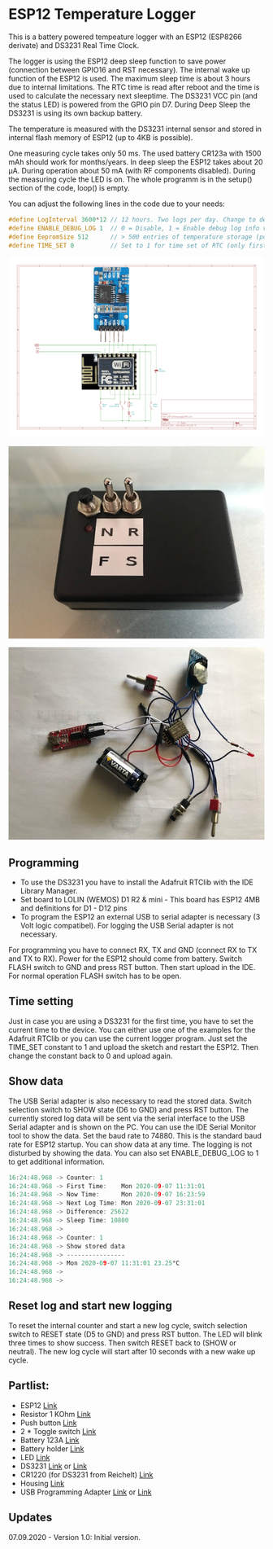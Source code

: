 # ESP12 Temperature Logger
This is a battery powered tempeature logger with an ESP12 (ESP8266 derivate) and DS3231 Real Time Clock.

The logger is using the ESP12 deep sleep function to save power (connection between GPIO16 and RST necessary).
The internal wake up function of the ESP12 is used. The maximum sleep time is about 3 hours due to internal limitations.
The RTC time is read after reboot and the time is used to calculate the necessary next sleeptime. The DS3231 VCC pin (and the status LED) is powered from the GPIO pin D7. During Deep Sleep the DS3231 is using its own backup battery.

The temperature is measured with the DS3231 internal sensor and stored in internal flash memory of ESP12 (up to 4KB is possible).

One measuring cycle takes only 50 ms. The used battery CR123a with 1500 mAh should work for months/years.
In deep sleep the ESP12 takes about 20 µA. During operation about 50 mA (with RF components disabled).
During the measuring cycle the LED is on. The whole programm is in the setup() section of the code, loop() is empty.

You can adjust the following lines in the code due to your needs:

```cpp
#define LogInterval 3600*12 // 12 hours. Two logs per day. Change to desired value!!!
#define ENABLE_DEBUG_LOG 1  // 0 = Disable, 1 = Enable debug log info via Serial
#define EepromSize 512      // > 500 entries of temperature storage (possible EepromSize up to 4096 for ESP12E)
#define TIME_SET 0          // Set to 1 for time set of RTC (only first time and after DS3231 battery replacement)
```

![Schematic](https://github.com/AK-Homberger/ESP12-TemperatureLogger/blob/master/ESP12TempLoggerRTC.png)

![Box](https://github.com/AK-Homberger/ESP12-TemperatureLogger/blob/master/IMG_1369.jpg)

![Wiring](https://github.com/AK-Homberger/ESP12-TemperatureLogger/blob/master/IMG_1364.jpg)

## Programming
* To use the DS3231 you have to install the Adafruit RTClib with the IDE Library Manager.
* Set board to LOLIN (WEMOS) D1 R2 & mini - This board has ESP12 4MB and definitions for D1 - D12 pins
* To program the ESP12 an external USB to serial adapter is necessary (3 Volt logic compatibel). For logging the USB Serial adapter is not necessary.

For programming you have to connect RX, TX and GND (connect RX to TX and TX to RX). Power for the ESP12 should come from battery.
Switch FLASH switch to GND and press RST button. Then start upload in the IDE.
For normal operation FLASH switch has to be open.

## Time setting

Just in case you are using a DS3231 for the first time, you have to set the current time to the device. You can either use one of the examples for the Adafruit RTClib or you can use the current logger program. Just set the TIME_SET constant to 1 and upload the sketch and restart the ESP12. Then change the constant back to 0 and upload again.

## Show data
The USB Serial adapter is also necessary to read the stored data.
Switch selection switch to SHOW state (D6 to GND) and press RST button. The currently stored log data will be sent via the serial interface to the USB Serial adapter and is shown on the PC. You can use the IDE Serial Monitor tool to show the data. Set the baud rate to 74880. This is the standard baud rate for ESP12 startup. 
You can show data at any time. The logging is not disturbed by showing the data. You can also set ENABLE_DEBUG_LOG to 1 to get additional information.

```cpp
16:24:48.968 -> Counter: 1 
16:24:48.968 -> First Time:    Mon 2020-09-07 11:31:01 
16:24:48.968 -> Now Time:      Mon 2020-09-07 16:23:59 
16:24:48.968 -> Next Log Time: Mon 2020-09-07 23:31:01 
16:24:48.968 -> Difference: 25622 
16:24:48.968 -> Sleep Time: 10800 
16:24:48.968 -> 
16:24:48.968 -> Counter: 1 
16:24:48.968 -> Show stored data
16:24:48.968 -> ----------------
16:24:48.968 -> Mon 2020-09-07 11:31:01 23.25°C 
16:24:48.968 -> 
16:24:48.968 -> 
```
## Reset log and start new logging
To reset the internal counter and start a new log cycle, switch selection switch to RESET state (D5 to GND) and press RST button. The LED will blink three times to show success. Then switch RESET back to (SHOW or neutral).
The new log cycle will start after 10 seconds with a new wake up cycle.

## Partlist:

- ESP12 [Link](https://www.reichelt.de/de/en/index.html?ACTION=446&LA=3&nbc=1&q=esp12)
- Resistor 1 KOhm [Link](https://www.reichelt.de/de/en/carbon-film-resistor-1-4-w-5-1-0-kilo-ohms-1-4w-1-0k-p1315.html?&trstct=pos_1&nbc=1)
- Push button [Link](https://www.reichelt.de/miniatur-drucktaster-0-5a-24vac-1x-ein-rt-t-250a-rt-p31772.html?&trstct=pol_12&nbc=1)
- 2 * Toggle switch [Link](https://www.reichelt.de/de/en/miniature-toggle-switch-1x-on-off-on-rnd-210-00448-p240580.html?GROUPID=7584&START=0&OFFSET=16&SID=96Xk5YJngRlij1C8dm7WFa8cc43c9fd0145a715a7ea5bf81fdb75&LANGUAGE=EN&&r=1)
- Battery 123A [Link](https://www.reichelt.de/de/en/varta-photo-3-volt-1430-mah-17x34-5mm-varta-cr-123a-p7352.html?search=123a&&r=1)
- Battery holder [Link](https://www.reichelt.de/de/en/battery-holder-for-2-3a-cr-123--halter-2-3a-p44605.html?search=battery+holder+123&&r=1)
- LED [Link](https://www.reichelt.de/de/en/led-3-mm-red-270-mcd-80--rnd-135-00118-p263789.html?&trstct=pos_10&nbc=1)
- DS3231 [Link](https://www.reichelt.de/de/en/developer-boards-precision-real-time-clock-ds3231-debo-rtc-uhr2-p235506.html?&trstct=pos_1&nbc=1) or [Link](https://www.amazon.de/AZDelivery-RTC-Batterie-inklusive-Arduino/dp/B01M2B7HQB/ref=asc_df_B01M2B7HQB/?tag=googshopde-21&linkCode=df0&hvadid=310594507569&hvpos=&hvnetw=g&hvrand=7596897232631074358&hvpone=&hvptwo=&hvqmt=&hvdev=c&hvdvcmdl=&hvlocint=&hvlocphy=9043858&hvtargid=pla-378671262376&psc=1&th=1&psc=1&tag=&ref=&adgrpid=64737915114&hvpone=&hvptwo=&hvadid=310594507569&hvpos=&hvnetw=g&hvrand=7596897232631074358&hvqmt=&hvdev=c&hvdvcmdl=&hvlocint=&hvlocphy=9043858&hvtargid=pla-378671262376)
- CR1220 (for DS3231 from Reichelt) [Link](https://www.reichelt.de/de/en/index.html?ACTION=446&LA=3&nbc=1&q=cr1220)
- Housing [Link](https://www.reichelt.de/de/en/small-plastic-housing-72-x-50-x-28-mm-geh-ks-28-p8160.html?GROUPID=7712&START=0&OFFSET=16&SID=96Xk5YJngRlij1C8dm7WFa8cc43c9fd0145a715a7ea5bf81fdb75&LANGUAGE=EN&&r=1)
- USB Programming Adapter [Link](https://www.reichelt.de/de/en/raspberry-pi-usb-ttl-interface-converter-ch340g-debo-usb-ttl-p266106.html?&trstct=pol_4&nbc=1) or [Link](https://www.amazon.de/tinxi%C2%AE-FT232RL-Converter-Adapter-Arduino/dp/B01C2P9GD2/ref=sr_1_17?__mk_de_DE=%C3%85M%C3%85%C5%BD%C3%95%C3%91&crid=FOANZTY2BP83&dchild=1&keywords=ftdi+usb+adapter&qid=1601370311&sprefix=ftdi%2Caps%2C186&sr=8-17)


## Updates

07.09.2020 - Version 1.0: Initial version.


